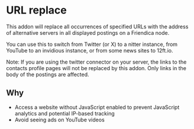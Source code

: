 # URL replace

This addon will replace all occurrences of specified URLs with the address of
alternative servers in all displayed postings on a Friendica node.

You can use this to switch from Twitter (or X) to a nitter instance, from
YouTube to an invidious instance, or from some news sites to 12ft.io.

Note: If you are using the twitter connector on your server, the links to the
contacts profile pages will not be replaced by this addon. Only links in the
body of the postings are affected.

## Why

- Access a website without JavaScript enabled to prevent JavaScript analytics
  and potential IP-based tracking
- Avoid seeing ads on YouTube videos
